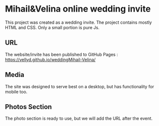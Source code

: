 # Mihail&Velina online wedding invite

This project was created as a wedding invite. The project contains mostly HTML and CSS. Only a small portion is pure Js.

## URL

The website/invite has been published to GitHub Pages : https://vellyd.github.io/weddingMihail-Velina/  

## Media

The site was designed to serve best on a desktop, but has functionality for mobile too. 

## Photos Section

The photo section is ready to use, but we will add the URL after the event.
